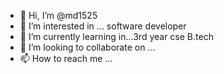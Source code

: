 - 👋 Hi, I’m @md1525
- 👀 I’m interested in ... software developer
- 🌱 I’m currently learning in...3rd year cse B.tech
- 💞️ I’m looking to collaborate on ...
- 📫 How to reach me ...

<!---
md1525/md1525 is a ✨ special ✨ repository because its `README.md` (this file) appears on your GitHub profile.
You can click the Preview link to take a look at your changes.
--->
